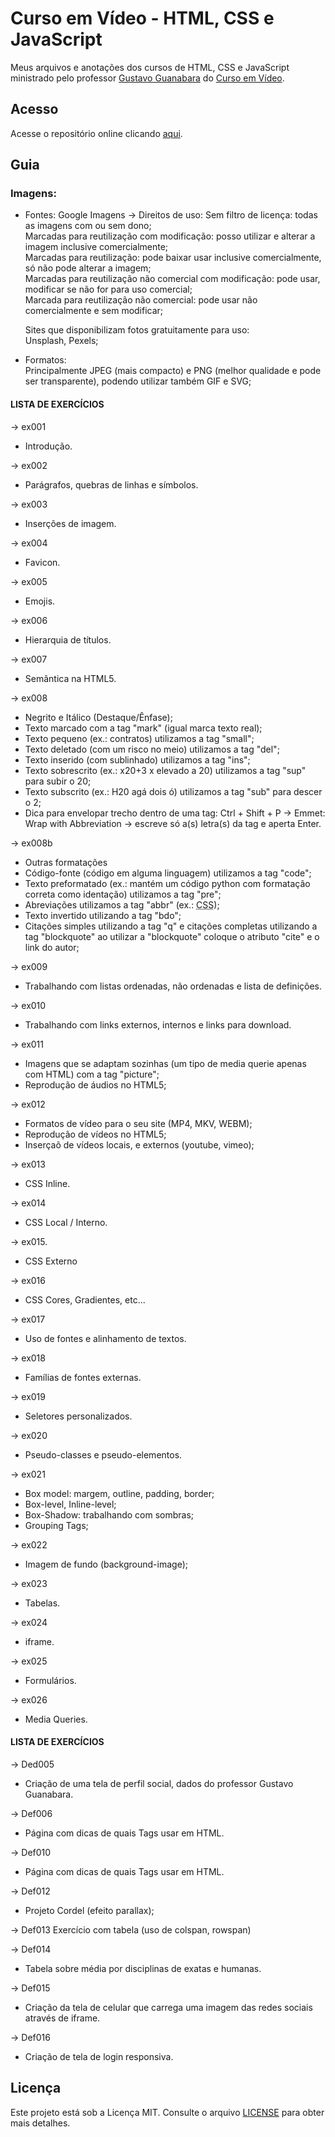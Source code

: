 # Curso em Vídeo - HTML, CSS e JavaScript

Meus arquivos e anotações dos cursos de HTML, CSS e JavaScript ministrado pelo professor [Gustavo Guanabara](https://github.com/gustavoguanabara/) do [Curso em Vídeo](https://cursoemvideo.com/).

## Acesso

Acesse o repositório online clicando [aqui](https://wallacemartinsti.github.io/curso-em-video/).

## Guia

### Imagens:

- Fontes:
  Google Imagens -> Direitos de uso:
  Sem filtro de licença: todas as imagens com ou sem dono; <br>
  Marcadas para reutilização com modificação: posso utilizar e alterar a imagem inclusive comercialmente; <br>
  Marcadas para reutilização: pode baixar usar inclusive comercialmente, só não pode alterar a imagem; <br>
  Marcadas para reutilização não comercial com modificação: pode usar, modificar se não for para uso comercial; <br>
  Marcada para reutilização não comercial: pode usar não comercialmente e sem modificar; <br>

  Sites que disponibilizam fotos gratuitamente para uso: <br>
  Unsplash, Pexels;

- Formatos: <br>
  Principalmente JPEG (mais compacto) e PNG (melhor qualidade e pode ser transparente), podendo utilizar também GIF e SVG;

#### LISTA DE EXERCÍCIOS

-> ex001

- Introdução.

-> ex002

- Parágrafos, quebras de linhas e símbolos.

-> ex003

- Inserções de imagem.

-> ex004

- Favicon.

-> ex005

- Emojis.

-> ex006

- Hierarquia de títulos.

-> ex007

- Semântica na HTML5.

-> ex008

- Negrito e Itálico (Destaque/Ênfase);
- Texto marcado com a tag "mark" (igual marca texto real);
- Texto pequeno (ex.: contratos) utilizamos a tag "small";
- Texto deletado (com um risco no meio) utilizamos a tag "del";
- Texto inserido (com sublinhado) utilizamos a tag "ins";
- Texto sobrescrito (ex.: x20+3 x elevado a 20) utilizamos a tag "sup" para subir o 20;
- Texto subscrito (ex.: H20 agá dois ó) utilizamos a tag "sub" para descer o 2;
- Dica para envelopar trecho dentro de uma tag:
  Ctrl + Shift + P -> Emmet: Wrap with Abbreviation -> escreve só a(s) letra(s) da tag e aperta Enter.

-> ex008b

- Outras formatações
- Código-fonte (código em alguma linguagem) utilizamos a tag "code";
- Texto preformatado (ex.: mantém um código python com formatação correta como identação) utilizamos a tag "pre";
- Abreviações utilizamos a tag "abbr" (ex.: <abbr title="Cascading Style Sheets">CSS</abbr>);
- Texto invertido utilizando a tag "bdo";
- Citações simples utilizando a tag "q" e citações completas utilizando a tag "blockquote"
  ao utilizar a "blockquote" coloque o atributo "cite" e o link do autor;

-> ex009

- Trabalhando com listas ordenadas, não ordenadas e lista de definições.

-> ex010

- Trabalhando com links externos, internos e links para download.

-> ex011

- Imagens que se adaptam sozinhas (um tipo de media querie apenas com HTML) com a tag "picture";
- Reprodução de áudios no HTML5;

-> ex012

- Formatos de vídeo para o seu site (MP4, MKV, WEBM);
- Reprodução de vídeos no HTML5;
- Inserçaõ de vídeos locais, e externos (youtube, vimeo);

-> ex013

- CSS Inline.

-> ex014

- CSS Local / Interno.

-> ex015.

- CSS Externo

-> ex016

- CSS Cores, Gradientes, etc...

-> ex017

- Uso de fontes e alinhamento de textos.

-> ex018

- Famílias de fontes externas.

-> ex019

- Seletores personalizados.

-> ex020

- Pseudo-classes e pseudo-elementos.

-> ex021

- Box model: margem, outline, padding, border;
- Box-level, Inline-level;
- Box-Shadow: trabalhando com sombras;
- Grouping Tags;

-> ex022

- Imagem de fundo (background-image);

-> ex023

- Tabelas.

-> ex024

- iframe.

-> ex025

- Formulários.

-> ex026

- Media Queries.

#### LISTA DE EXERCÍCIOS

-> Ded005

- Criação de uma tela de perfil social, dados do professor Gustavo Guanabara.

-> Def006

- Página com dicas de quais Tags usar em HTML.

-> Def010

- Página com dicas de quais Tags usar em HTML.

-> Def012

- Projeto Cordel (efeito parallax);

-> Def013
Exercício com tabela (uso de colspan, rowspan)

-> Def014

- Tabela sobre média por disciplinas de exatas e humanas.

-> Def015

- Criação da tela de celular que carrega uma imagem das redes sociais através de iframe.

-> Def016

- Criação de tela de login responsiva.

## Licença

Este projeto está sob a Licença MIT. Consulte o arquivo [LICENSE](./LICENSE) para obter mais detalhes.
